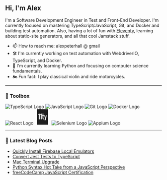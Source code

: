 ## Hi, I'm Alex

I'm a Software Development Engineer in Test and Front-End Developer. I'm currently focused on mastering TypeScript/JavaScript, Git, and Docker and building test automation. Also, having a lot of fun with [Eleventy](https://www.11ty.dev/), learning about static-site generators, and all that cool Jamstack stuff.

- 📫 How to reach me: alexpeterhall @ gmail
- 🛠 I'm currently working on test automation with WebdriverIO, TypeScript, and Docker.
- 🚀 I'm currently learning Python and focusing on computer science fundamentals.
- 🏍 Fun fact: I play classical violin and ride motorcycles.

---

### 🧰 Toolbox

<img src="https://cdn.worldvectorlogo.com/logos/typescript.svg" alt="TypeScript Logo" width="50" height="50"/> <img src="https://cdn.worldvectorlogo.com/logos/logo-javascript.svg" alt="JavaScript Logo" width="50" height="50"/> <img src="https://cdn.worldvectorlogo.com/logos/git-icon.svg" alt="Git Logo" width="50" height="50"/> <img src="https://cdn.worldvectorlogo.com/logos/docker.svg" alt="Docker Logo" width="50" height="50"/> <img src="https://cdn.worldvectorlogo.com/logos/react-2.svg" alt="React Logo" width="50" height="50"/> <img src="https://github.com/devicons/devicon/blob/master/icons/eleventy/eleventy-original.svg" alt="Eleventy Logo" width="50" height="50"/> <img src="https://img.icons8.com/fluency/48/000000/selenium-test-automation.png" alt="Selenium Logo" width="50" height="50"/> <img src="https://cdn.worldvectorlogo.com/logos/appium.svg" alt="Appium Logo" width="50" height="50"/>

---

### 📝 Latest Blog Posts

<!-- BLOG-POST-LIST:START -->
- [Quickly Install Firebase Local Emulators](https://alexpeterhall.com/blog/2023/04/14/install-firebase-local-emulator/)
- [Convert Jest Tests to TypeScript](https://alexpeterhall.com/blog/2022/12/22/jest-typescript/)
- [Mac Terminal Upgrade](https://alexpeterhall.com/blog/2021/10/20/mac-terminal-upgrade/)
- [Python Syntax Hot Take from a JavaScript Perspective](https://alexpeterhall.com/blog/2021/05/27/python-vs-javascript-syntax/)
- [freeCodeCamp JavaScript Certification](https://alexpeterhall.com/blog/2021/04/15/fcc-javascript-certification/)
<!-- BLOG-POST-LIST:END -->
